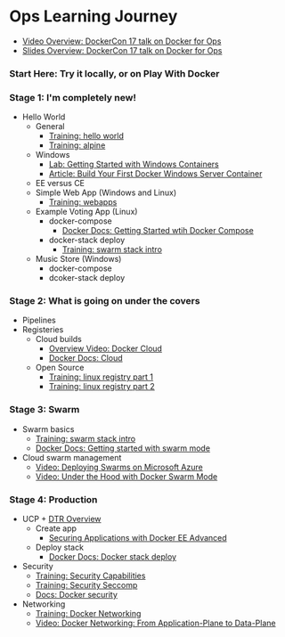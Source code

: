 # Ops Learning Journey
- [Video Overview: DockerCon 17 talk on Docker for Ops](https://youtu.be/rB78wsDSPtg?list=PLkA60AVN3hh8_lyxE2jjGaGyr0UoqIv4K)
- [Slides Overview: DockerCon 17 talk on Docker for Ops](https://www.slideshare.net/Docker/docker-for-ops-scott-coulton-puppet)

### Start Here: Try it locally, or on Play With Docker

### Stage 1: I'm completely new! 
- Hello World
  - General
    - [Training: hello world](http://training.play-with-docker.com/helloworld/)
    - [Training: alpine](http://training.play-with-docker.com/alpine/)
   - Windows
     - [Lab: Getting Started with Windows Containers](https://github.com/docker/labs/tree/master/windows/windows-containers)
     - [Article: Build Your First Docker Windows Server Container](https://blog.docker.com/2016/09/build-your-first-docker-windows-server-container/)
   - EE versus CE
   - Simple Web App (Windows and Linux)
     - [Training: webapps](http://training.play-with-docker.com/webapps/)
   - Example Voting App (Linux)
     - docker-compose
       - [Docker Docs: Getting Started wtih Docker Compose](https://docs.docker.com/compose/gettingstarted/) 
     - docker-stack deploy
       - [Training: swarm stack intro](http://training.play-with-docker.com/swarm-stack-intro)
   - Music Store (Windows)
      - docker-compose
      - dcoker-stack deploy

### Stage 2: What is going on under the covers
- Pipelines
- Registeries
  - Cloud builds
    - [Overview Video: Docker Cloud](https://www.youtube.com/watch?v=VW1RIWMQOg0&list=PLkA60AVN3hh8Jtg6IduMZCeCuzRYZH5Wz)
    - [Docker Docs: Cloud](https://docs.docker.com/docker-cloud/)
  -  Open Source
      - [Training: linux registry part 1](http://training.play-with-docker.com/linux-registry-part1/)
      - [Training: linux registry part 2](http://training.play-with-docker.com/linux-registry-part2/)

### Stage 3: Swarm
- Swarm basics
  - [Training: swarm stack intro](http://training.play-with-docker.com/swarm-stack-intro/)
  - [Docker Docs: Getting started with swarm mode](https://docs.docker.com/engine/swarm/swarm-tutorial/)
- Cloud swarm management
  - [Video: Deploying Swarms on Microsoft Azure](https://www.youtube.com/watch?v=LlpyiGAVBVg&index=10&list=PLkA60AVN3hh8Jtg6IduMZCeCuzRYZH5Wz)
  - [Video: Under the Hood with Docker Swarm Mode](https://www.youtube.com/watch?v=Mw4ImA2IB10&list=PLkA60AVN3hh-HFXhOCZXyIi-du9FxliCN&t=75s&index=6)
    
### Stage 4: Production
 - UCP + [DTR Overview](https://docs.docker.com/datacenter/dtr/2.1/guides/)
   - Create app
      - [Securing Applications with Docker EE Advanced](https://github.com/docker/labs/tree/master/dockercon-us-2017/securing-apps-docker-enterprise)
   - Deploy stack
     - [Docker Docs: Docker stack deploy](https://docs.docker.com/engine/reference/commandline/stack_deploy/)
 - Security
    - [Training: Security Capabilities](http://training.play-with-docker.com/security-capabilities/)
    - [Training: Security Seccomp](http://training.play-with-docker.com/security-seccomp/)
    - [Docs: Docker security](https://docs.docker.com/engine/security/security/)
 - Networking
   - [Training: Docker Networking](http://training.play-with-docker.com/docker-networking-hol/)
   - [Video: Docker Networking: From Application-Plane to Data-Plane](https://www.youtube.com/watch?v=EAQ-vr0XcPc&list=PLkA60AVN3hh-HFXhOCZXyIi-du9FxliCN&index=9)
   
  
